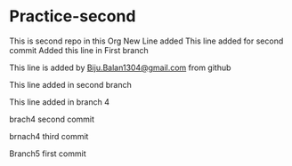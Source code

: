 # Practice-second
This is second repo in this Org
New Line added
This line added for second commit
Added this line in First branch



This line is added by Biju.Balan1304@gmail.com from github


This line added in second branch

This line added in branch 4

brach4 second commit

brnach4 third commit

Branch5 first commit